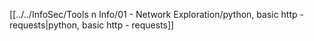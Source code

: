 
[[../../InfoSec/Tools n Info/01 - Network Exploration/python, basic http - requests|python, basic http - requests]]

